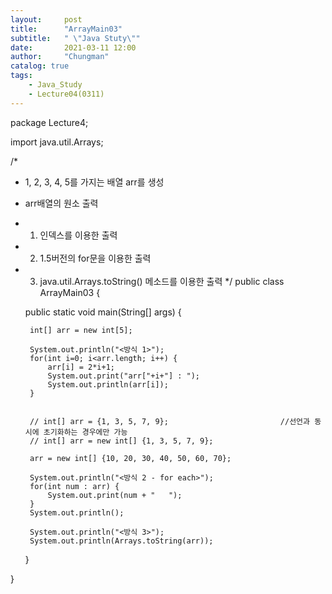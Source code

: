 ```yaml
---
layout:     post
title:      "ArrayMain03"
subtitle:   " \"Java Stuty\""
date:       2021-03-11 12:00
author:     "Chungman"
catalog: true
tags:
    - Java_Study
    - Lecture04(0311)
---
```


package Lecture4;

import java.util.Arrays;

/*
 * 1, 2, 3, 4, 5를 가지는 배열 arr를 생성
 * arr배열의 원소 출력
 * 1. 인덱스를 이용한 출력
 * 2. 1.5버전의 for문을 이용한 출력
 * 3. java.util.Arrays.toString() 메소드를 이용한 출력
 */
public class ArrayMain03 {

	public static void main(String[] args) {
		
		int[] arr = new int[5];
		
		System.out.println("<방식 1>");
		for(int i=0; i<arr.length; i++) {
			arr[i] = 2*i+1;
			System.out.print("arr["+i+"] : ");
			System.out.println(arr[i]);
		}
		
		
		// int[] arr = {1, 3, 5, 7, 9};							//선언과 동시에 초기화하는 경우에만 가능
		// int[] arr = new int[] {1, 3, 5, 7, 9};
		
		arr = new int[] {10, 20, 30, 40, 50, 60, 70};
		
		System.out.println("<방식 2 - for each>");
		for(int num : arr) {
			System.out.print(num + "   ");
		}
		System.out.println();
		
		System.out.println("<방식 3>");
		System.out.println(Arrays.toString(arr));
	}

}

